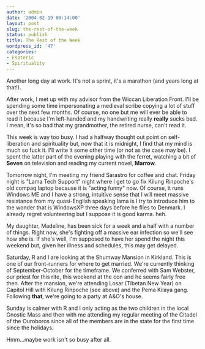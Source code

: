 ```yaml
---
author: admin
date: '2004-02-19 00:14:00'
layout: post
slug: the-rest-of-the-week
status: publish
title: The Rest of the Week
wordpress_id: '47'
categories:
- Esoteric
- Spirituality
---
```

Another long day at work. It's not a sprint, it's a marathon (and years long at that!).

After work, I met up with my advisor from the Wiccan Liberation Front. I'll be spending some time impersonating a medieval scribe copying a lot of stuff over the next few months. Of course, no one but me will ever be able to read it because I'm left-handed and my handwriting really <strong>really</strong> sucks bad. I mean, it's so bad that my grandmother, the retired nurse, can't read it.

This week is way too busy. I had a halfway thought out point on self-liberation and spirituality but, now that it is midnight, I find that my mind is much so fuck it. I'll write it some other time (or not as the case may be). I spent the latter part of the evening playing with the ferret, watching a bit of <strong>Seven</strong> on television and reading my current novel, <strong>Marrow</strong>.

Tomorrow night, I'm meeting my friend Sarastro for coffee and chat. Friday night is "Lama Tech Support" night where I get to go fix Kilung Rinpoche's old compaq laptop because it is "acting funny" now. Of course, it runs Windows ME and I have a strong, intuitive sense that I will meet massive resistance from my quasi-English speaking lama is I try to introduce him to the wonder that is WindowsXP three days before he flies to Denmark. I already regret volunteering but I suppose it is good karma. heh.

My daughter, Madeline, has been sick for a week and a half with a number of things. Right now, she's fighting off a massive ear infection so we'll see how she is. If she's well, I'm supposed to have her spend the night this weekend but, given her illness and schedules, this may get delayed.

Saturday, R and I are looking at the Shumway Mansion in Kirkland. This is one of our front-runners for where to get married. We're currently thinking of September-October for the timeframe. We conferred with Sam Webster, our priest for this rite, this weekend at the con and he seems fairly free then. After the mansion, we're attending Losar (Tibetan New Year) on Capitol Hill with Kilung Rinpoche (see above) and the Pema Kilaya gang. Following <strong>that</strong>, we're going to a party at A&O's house.

Sunday is calmer with R and I only acting as the two children in the local Gnostic Mass and then with me attending my regular meeting of the Citadel of the Ouroboros since all of the members are in the state for the first time since the holidays.

Hmm...maybe work isn't so busy after all.
